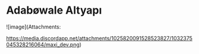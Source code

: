 # Adabøwale Altyapı

![image](Attachments:

https://media.discordapp.net/attachments/1025820091528523827/1032375045328216064/maxi_dev.png)
